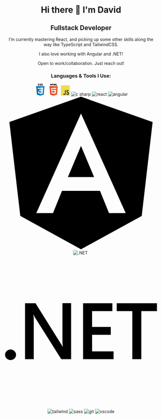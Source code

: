 <!--
**DavidPelo/DavidPelo** is a ✨ _special_ ✨ repository because its `README.md` (this file) appears on your GitHub profile.

Here are some ideas to get you started:

- 🔭 I’m currently working on ...
- 🌱 I’m currently learning ...
- 👯 I’m looking to collaborate on ...
- 🤔 I’m looking for help with ...
- 💬 Ask me about ...
- 📫 How to reach me: ...
- 😄 Pronouns: ...
- ⚡ Fun fact: ...
-->

<h1 align="center">Hi there 👋 I'm David</h1> 
<h2 align="center">Fullstack Developer</h2>  
<p align="center" width="50%">I’m currently mastering React, and picking up some other skills along the way like TypeScript and TailwindCSS.</p>
<p align="center" width="50%">I also love working with Angular and .NET!</p>
<p align="center">Open to work/collaboration. Just reach out!</p>
<div align="center">
<h3>Languages & Tools I Use:</h3>
  <p><img src="https://raw.githubusercontent.com/devicons/devicon/master/icons/css3/css3-original-wordmark.svg" alt="css3" width="40" height="40"/>
  <img src="https://raw.githubusercontent.com/devicons/devicon/master/icons/html5/html5-original-wordmark.svg" alt="html5" width="40" height="40"/>
  <img src="https://raw.githubusercontent.com/devicons/devicon/master/icons/javascript/javascript-original.svg" alt="javascript" width="30" height="35"/>
  <img src="https://cdn.jsdelivr.net/gh/devicons/devicon/icons/csharp/csharp-original.svg" alt="c sharp" width="35" height="35"/>
  <img src="https://cdn.jsdelivr.net/gh/devicons/devicon/icons/react/react-original.svg" alt="react" width="35" height="35"/>
  <img src="https://cdn.jsdelivr.net/gh/devicons/devicon/icons/svelte/angular-wordmark.svg" alt="angular" width="35" height="35"/>
  <svg role="img" viewBox="0 0 24 24" xmlns="http://www.w3.org/2000/svg"><title>Angular</title><path d="M9.931 12.645h4.138l-2.07-4.908m0-7.737L.68 3.982l1.726 14.771L12 24l9.596-5.242L23.32 3.984 11.999.001zm7.064 18.31h-2.638l-1.422-3.503H8.996l-1.422 3.504h-2.64L12 2.65z"/></svg>
  <img src="https://cdn.jsdelivr.net/gh/devicons/devicon/icons/svelte/dotnet-wordmark.svg" alt=".NET" width="35" height="35"/>
  <img>  <svg role="img" viewBox="0 0 24 24" xmlns="http://www.w3.org/2000/svg"><title>.NET</title><path d="M24 8.77h-2.468v7.565h-1.425V8.77h-2.462V7.53H24zm-6.852 7.565h-4.821V7.53h4.63v1.24h-3.205v2.494h2.953v1.234h-2.953v2.604h3.396zm-6.708 0H8.882L4.78 9.863a2.896 2.896 0 0 1-.258-.51h-.036c.032.189.048.592.048 1.21v5.772H3.157V7.53h1.659l3.965 6.32c.167.261.275.442.323.54h.024c-.04-.233-.06-.629-.06-1.185V7.529h1.372zm-8.703-.693a.868.829 0 0 1-.869.829.868.829 0 0 1-.868-.83.868.829 0 0 1 .868-.828.868.829 0 0 1 .869.829Z"/></svg></img>

  <img src="https://cdn.jsdelivr.net/gh/devicons/devicon/icons/tailwindcss/tailwindcss-plain.svg" alt="tailwind" width="35" height="35" />        
  <img src="https://cdn.jsdelivr.net/gh/devicons/devicon/icons/sass/sass-original.svg" alt="sass" width="35" height="35"/>
  <img src="https://cdn.jsdelivr.net/gh/devicons/devicon/icons/git/git-original.svg" alt="git" width="35" height="35"/>
  <img src="https://cdn.jsdelivr.net/gh/devicons/devicon/icons/vscode/vscode-original.svg" alt="vscode" width="35" height="35"/>
</div>




